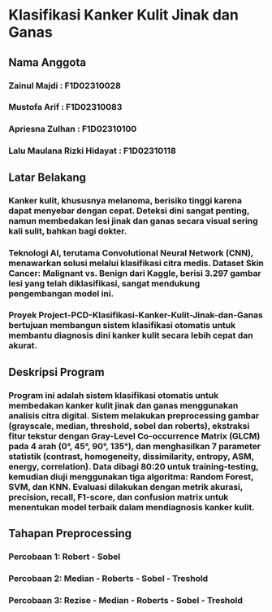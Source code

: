 # Klasifikasi Kanker Kulit Jinak dan Ganas

## Nama Anggota

### Zainul Majdi                : F1D02310028
### Mustofa Arif                : F1D02310083
### Apriesna Zulhan             : F1D02310100
### Lalu Maulana Rizki Hidayat  : F1D02310118

## Latar Belakang

### Kanker kulit, khususnya melanoma, berisiko tinggi karena dapat menyebar dengan cepat. Deteksi dini sangat penting, namun membedakan lesi jinak dan ganas secara visual sering kali sulit, bahkan bagi dokter.
### Teknologi AI, terutama Convolutional Neural Network (CNN), menawarkan solusi melalui klasifikasi citra medis. Dataset Skin Cancer: Malignant vs. Benign dari Kaggle, berisi 3.297 gambar lesi yang telah diklasifikasi, sangat mendukung pengembangan model ini.
### Proyek Project-PCD-Klasifikasi-Kanker-Kulit-Jinak-dan-Ganas bertujuan membangun sistem klasifikasi otomatis untuk membantu diagnosis dini kanker kulit secara lebih cepat dan akurat.

## Deskripsi Program

### Program ini adalah sistem klasifikasi otomatis untuk membedakan kanker kulit jinak dan ganas menggunakan analisis citra digital. Sistem melakukan preprocessing gambar (grayscale, median, threshold, sobel dan roberts), ekstraksi fitur tekstur dengan Gray-Level Co-occurrence Matrix (GLCM) pada 4 arah (0°, 45°, 90°, 135°), dan menghasilkan 7 parameter statistik (contrast, homogeneity, dissimilarity, entropy, ASM, energy, correlation). Data dibagi 80:20 untuk training-testing, kemudian diuji menggunakan tiga algoritma: Random Forest, SVM, dan KNN. Evaluasi dilakukan dengan metrik akurasi, precision, recall, F1-score, dan confusion matrix untuk menentukan model terbaik dalam mendiagnosis kanker kulit.

## Tahapan Preprocessing

### Percobaan 1: Robert - Sobel
### Percobaan 2: Median - Roberts - Sobel - Treshold
### Percobaan 3: Rezise - Median - Roberts - Sobel - Treshold